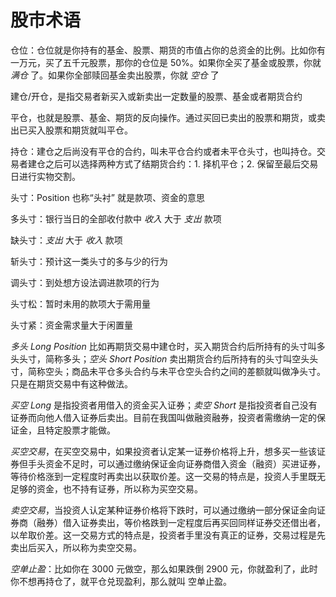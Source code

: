 # 股市术语

仓位：仓位就是你持有的基金、股票、期货的市值占你的总资金的比例。比如你有一万元，买了五千元股票，那你的仓位是 50%。如果你全买了基金或股票，你就 _满仓_ 了。如果你全部赎回基金卖出股票，你就 _空仓_ 了

建仓/开仓，是指交易者新买入或新卖出一定数量的股票、基金或者期货合约

平仓，也就是股票、基金、期货的反向操作。通过买回已卖出的股票和期货，或卖出已买入股票和期货就叫平仓。

持仓：建仓之后尚没有平仓的合约，叫未平仓合约或者未平仓头寸，也叫持仓。交易者建仓之后可以选择两种方式了结期货合约：1. 择机平仓；2. 保留至最后交易日进行实物交割。

头寸：Position 也称“头衬” 就是款项、资金的意思

多头寸：银行当日的全部收付款中 _收入_ 大于 _支出_ 款项

缺头寸：_支出_ 大于 _收入_ 款项

斩头寸：预计这一类头寸的多与少的行为

调头寸：到处想方设法调进款项的行为

头寸松：暂时未用的款项大于需用量

头寸紧：资金需求量大于闲置量

_多头 Long Position_ 比如再期货交易中建仓时，买入期货合约后所持有的头寸叫多头头寸，简称多头；_空头 Short Position_ 卖出期货合约后所持有的头寸叫空头头寸，简称空头；商品未平仓多头合约与未平仓空头合约之间的差额就叫做净头寸。只是在期货交易中有这种做法。

_买空 Long_ 是指投资者用借入的资金买入证券；_卖空 Short_ 是指投资者自己没有证券而向他人借入证券后卖出。目前在我国叫做融资融券，投资者需缴纳一定的保证金，且特定股票才能做。

_买空交易_，在买空交易中，如果投资者认定某一证券价格将上升，想多买一些该证券但手头资金不足时，可以通过缴纳保证金向证券商借入资金（融资）买进证券，等待价格涨到一定程度时再卖出以获取价差。这一交易的特点是，投资人手里既无足够的资金，也不持有证券，所以称为买空交易。

_卖空交易_，当投资人认定某种证券价格将下跌时，可以通过缴纳一部分保证金向证券商（融券）借入证券卖出，等价格跌到一定程度后再买回同样证券交还借出者，以牟取价差。这一交易方式的特点是，投资者手里没有真正的证券，交易过程是先卖出后买入，所以称为卖空交易。

_空单止盈_：比如你在 3000 元做空，那么如果跌倒 2900 元，你就盈利了，此时你不想再持仓了，就平仓兑现盈利，那么就叫 空单止盈。
